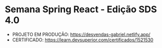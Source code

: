 # Semana Spring React - Edição SDS 4.0

- PROJETO EM PRODUÇÃO: https://desvendas-gabriel.netlify.app/ 
- CERTIFICADO: https://learn.devsuperior.com/certificados/1521530
